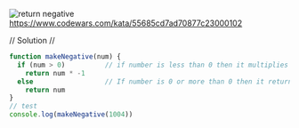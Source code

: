 ![return negative](https://github.com/user-attachments/assets/cdb2657a-4eeb-4e54-ba17-8ffc8c96ee9a)
https://www.codewars.com/kata/55685cd7ad70877c23000102

// Solution //
```javascript
function makeNegative(num) {
  if (num > 0)          // if number is less than 0 then it multiplies it with -1
    return num * -1
  else                  // If number is 0 or more than 0 then it return the number as it is
    return num
}
// test
console.log(makeNegative(1004))
```
